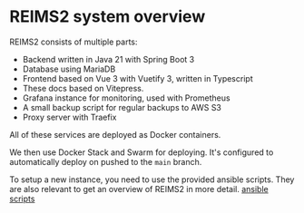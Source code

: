# REIMS2 system overview

REIMS2 consists of multiple parts:

- Backend written in Java 21 with Spring Boot 3
- Database using MariaDB
- Frontend based on Vue 3 with Vuetify 3, written in Typescript
- These docs based on Vitepress.
- Grafana instance for monitoring, used with Prometheus
- A small backup script for regular backups to AWS S3
- Proxy server with Traefix

All of these services are deployed as Docker containers.

We then use Docker Stack and Swarm for deploying. It's configured to automatically deploy on pushed to the `main` branch.

To setup a new instance, you need to use the provided ansible scripts. They are also relevant to get an overview of REIMS2 in more detail.
[ansible scripts](https://github.com/reims2/reims2-ansible-playbook)
